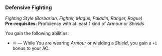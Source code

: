 ### Defensive Fighting
*Fighting Style (Barbarian, Fighter, Magus, Paladin, Ranger, Rogue)*  
**Pre-requisites:** Proficiency with at least 1 kind of *Armour* or *Shields*  

You gain the following abilities:
* ♾️ — While You are wearing *Armour* or wielding a *Shield*, you gain a `+1` bonus to your AC.
